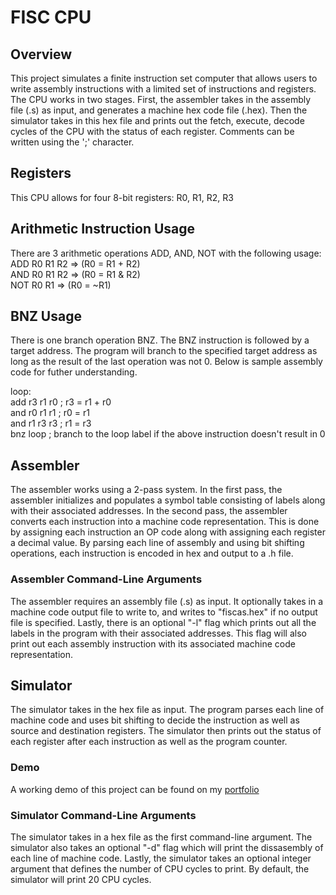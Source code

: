 # FISC CPU 

## Overview
This project simulates a finite instruction set computer that allows users to write assembly instructions with a limited set of instructions and registers. The CPU works in two stages. First, the assembler takes in the assembly file (.s) as input, and generates a machine hex code file (.hex). Then the simulator takes in this hex file and prints out the fetch, execute, decode cycles of the CPU with the status of each register. Comments can be written using the ';' character.

## Registers
This CPU allows for four 8-bit registers: R0, R1, R2, R3  

## Arithmetic Instruction Usage
There are 3 arithmetic operations ADD, AND, NOT with the following usage:  
ADD R0 R1 R2 => (R0 = R1 + R2)  
AND R0 R1 R2 => (R0 = R1 & R2)  
NOT R0 R1 => (R0 = ~R1)  

## BNZ Usage  
There is one branch operation BNZ. The BNZ instruction is followed by a target address. The program will branch to the specified target address as long as the result of the last operation was not 0. Below is sample assembly code for futher understanding.  

loop:  
  add r3 r1 r0  ;  r3 = r1 + r0  
  and r0 r1 r1  ;  r0 = r1  
  and r1 r3 r3  ;  r1 = r3  
  bnz loop ; branch to the loop label if the above instruction doesn't result in 0

## Assembler
The assembler works using a 2-pass system. In the first pass, the assembler initializes and populates a symbol table consisting of labels along with their associated addresses. In the second pass, the assembler converts each instruction into a machine code representation. This is done by assigning each instruction an OP code along with assigning each register a decimal value. By parsing each line of assembly and using bit shifting operations, each instruction is encoded in hex and output to a .h file.

### Assembler Command-Line Arguments
The assembler requires an assembly file (.s) as input. It optionally takes in a machine code output file to write to, and writes to "fiscas.hex" if no output file is specified. Lastly, there is an optional "-l" flag which prints out all the labels in the program with their associated addresses. This flag will also print out each assembly instruction with its associated machine code representation.  

## Simulator
The simulator takes in the hex file as input. The program parses each line of machine code and uses bit shifting to decide the instruction as well as source and destination registers. The simulator then prints out the status of each register after each instruction as well as the program counter.

### Demo
A working demo of this project can be found on my [portfolio](https://ajaytalanki.github.io/portfolio/)

### Simulator Command-Line Arguments
The simulator takes in a hex file as the first command-line argument. The simulator also takes an optional "-d" flag which will print the dissasembly of each line of machine code. Lastly, the simulator takes an optional integer argument that defines the number of CPU cycles to print. By default, the simulator will print 20 CPU cycles. 
